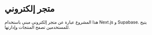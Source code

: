 # متجر إلكتروني

هذا المشروع عبارة عن متجر إلكتروني مبني باستخدام Next.js و Supabase. يتيح للمستخدمين تصفح المنتجات وإدارتها.